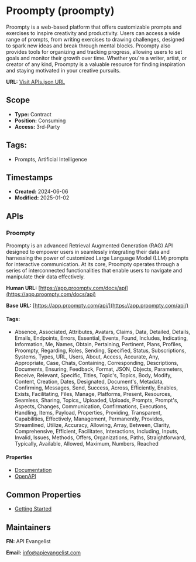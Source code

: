 # Proompty (proompty)
Proompty is a web-based platform that offers customizable prompts and exercises to inspire creativity and productivity. Users can access a wide range of prompts, from writing exercises to drawing challenges, designed to spark new ideas and break through mental blocks. Proompty also provides tools for organizing and tracking progress, allowing users to set goals and monitor their growth over time. Whether you're a writer, artist, or creator of any kind, Proompty is a valuable resource for finding inspiration and staying motivated in your creative pursuits.

**URL:** [Visit APIs.json URL](https://raw.githubusercontent.com/api-search/ai/main/_apis/proompty/apis.md)

## Scope

- **Type:** Contract 
- **Position:** Consuming 
- **Access:** 3rd-Party 

## Tags:

 - Prompts, Artificial Intelligence

## Timestamps

- **Created:** 2024-06-06 
- **Modified:** 2025-01-02 

## APIs

### Proompty

Proompty is an advanced Retrieval Augmented Generation (RAG) API designed
to empower users in seamlessly integrating their data and harnessing the
power of customized Large Language Model (LLM) prompts for interactive
communication. At its core, Proompty operates through a series of
interconnected functionalities that enable users to navigate and
manipulate their data effectively.

**Human URL:** [https://app.proompty.com/docs/api](https://app.proompty.com/docs/api)

**Base URL:** [https://app.proompty.com/api/](https://app.proompty.com/api/)


#### Tags:

 - Absence, Associated, Attributes, Avatars, Claims, Data, Detailed, Details, Emails, Endpoints, Errors, Essential, Events, Found, Includes, Indicating, Information, Me, Names, Obtain, Pertaining, Pertinent, Plans, Profiles, Proompty, Regarding, Roles, Sending, Specified, Status, Subscriptions, Systems, Types, URL, Users, About, Access, Accurate, Any, Appropriate, Case, Chats, Containing, Corresponding, Descriptions, Documents, Ensuring, Feedback, Format, JSON, Objects, Parameters, Receive, Relevant, Specific, Titles, Topic's, Topics, Body, Modify, Content, Creation, Dates, Designated, Document's, Metadata, Confirming, Messages, Send, Success, Across, Efficiently, Enables, Exists, Facilitating, Files, Manage, Platforms, Present, Resources, Seamless, Sharing, Topics,, Uploaded, Uploads, Prompts, Prompt's, Aspects, Changes, Communication, Confirmations, Executions, Handling, Items, Payload, Properties, Providing, Transparent, Capabilities, Effectively, Management, Permanently, Provides, Streamlined, Utilize, Accuracy, Allowing, Array, Between, Clarity, Comprehensive, Efficient, Facilitates, Interactions, Including, Inputs, Invalid, Issues, Methods, Offers, Organizations, Paths, Straightforward, Typically, Available, Allowed, Maximum, Numbers, Reached

#### Properties

- [Documentation](https://app.proompty.com/docs/api)
- [OpenAPI](openapi/proompty-openapi-original.yml)

## Common Properties

- [Getting Started](https://platform.openai.com/docs/quickstart)

## Maintainers

**FN:** API Evangelist

**Email:** info@apievangelist.com

